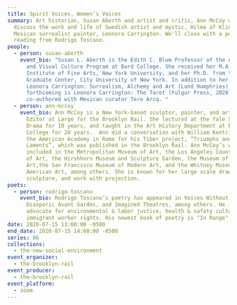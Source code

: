 ```yaml
---
title: Spirit Voices, Women’s Voices
summary: Art historian, Susan Aberth and artist and critic, Ann McCoy will
  discuss the work and life of Swedish artist and mystic, Hilma af Klint and
  Mexican surrealist painter, Leonora Carrington. We'll close with a poetry
  reading from Rodrigo Toscano.
people:
  - person: susan-aberth
    event_bio: "Susan L. Aberth is the Edith C. Blum Professor of the Art History
      and Visual Culture Program at Bard College. She received her M.A. from the
      Institute of Fine Arts, New York University, and her Ph.D. from the
      Graduate Center, City University of New York. In addition to her 2004 book
      Leonora Carrington: Surrealism, Alchemy and Art (Lund Humphries),
      forthcoming is Leonora Carrington: The Tarot (Fulgur Press, 2020)
      co-authored with Mexican curator Tere Arcq. "
  - person: ann-mccoy
    event_bio: Ann McCoy is a New York-based sculptor, painter, and art critic, and
      Editor at Large for the Brooklyn Rail. She lectured at the Yale School of
      Drama for 10 years, and taught in the Art History Department at Barnard
      College for 20 years.  Ann did a conversation with William Kentridge at
      the American Academy in Rome for his Tiber project, “Triumphs and
      Laments”, which was published in the Brooklyn Rail. Ann McCoy’s work is
      included in the Metropolitan Museum of Art, the Los Angeles County Museum
      of Art, the Hirshhorn Museum and Sculpture Garden, the Museum of Modern
      Art,the San Francisco Museum of Modern Art, and the Whitney Museum of
      American Art, among others. She is known for her large scale drawings,
      sculpture, and work with projection.
poets:
  - person: rodrigo-toscano
    event_bio: Rodrigo Toscano’s poetry has appeared in Voices Without Borders,
      Diasporic Avant Gardes, and Imagined Theatres, among others. He is an
      advocate for environmental & labor justice, health & safety culture, and
      immigrant worker rights. His newest book of poetry is "In Range".
date: 2020-07-15 13:00:00 -0500
end_date: 2020-07-15 14:00:00 -0500
series: 86
collections:
  - the-new-social-environment
event_organizer:
  - the-brooklyn-rail
event_producer:
  - the-brooklyn-rail
event_platform:
  - zoom
---
```

